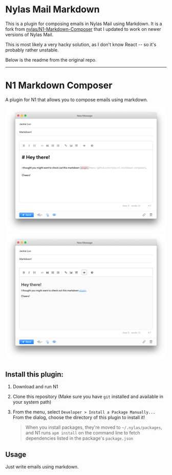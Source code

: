 
# Nylas Mail Markdown

This is a plugin for composing emails in Nylas Mail using Markdown. It is a fork from [nylas/N1-Markdown-Composer](https://github.com/nylas/N1-Markdown-Composer) that I updated to work on newer versions of Nylas Mail.

This is most likely a very hacky solution, as I don't know React -- so it's probably rather unstable.

Below is the readme from the original repo.

---

# N1 Markdown Composer

A plugin for N1 that allows you to compose emails using markdown.

![Markdown Screenshot Editor](/assets/markdown_screenshot_edit.png?raw=true "Markdown Composer Editor")
![Markdown Screenshot Preview](/assets/markdown_screenshot_preview.png?raw=true "Markdown Composer Preview")

## Install this plugin:

1. Download and run N1

2. Clone this repository (Make sure you have `git` installed and available in
   your system path)

3. From the menu, select `Developer > Install a Package Manually...`
   From the dialog, choose the directory of this plugin to install it!

   > When you install packages, they're moved to `~/.nylas/packages`,
   > and N1 runs `apm install` on the command line to fetch dependencies
   > listed in the package's `package.json`


## Usage

Just write emails using markdown.

